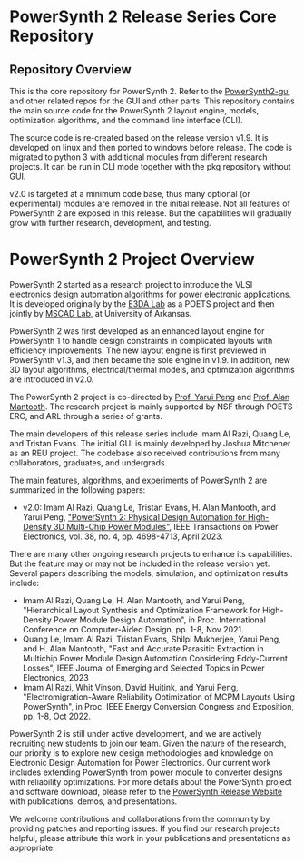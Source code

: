 # PowerSynth 2 Release Series Core Repository
## Repository Overview
This is the core repository for PowerSynth 2. Refer to the [PowerSynth2-gui](https://github.com/e3da/PowerSynth2-gui) and other related repos for the GUI and other parts. 
This repository contains the main source code for the PowerSynth 2 layout engine, models, optimization algorithms, and the command line interface (CLI). 

The source code is re-created based on the release version v1.9. It is developed on linux and then ported to windows before release. The code is migrated to python 3 with additional modules from different research projects. It can be run in CLI mode together with the pkg repository without GUI.

v2.0 is targeted at a minimum code base, thus many optional (or experimental) modules are removed in the initial release. Not all features of PowerSynth 2 are exposed in this release. But the capabilities will gradually grow with further research, development, and testing.

# PowerSynth 2 Project Overview
PowerSynth 2 started as a research project to introduce the VLSI electronics design automation algorithms for power electronic applications. It is developed originally by the [E3DA Lab](https://e3da.csce.uark.edu/) as a POETS project and then jointly by [MSCAD Lab](https://mscad.uark.edu/), at University of Arkansas. 

PowerSynth 2 was first developed as an enhanced layout engine for PowerSynth 1 to handle design constraints in complicated layouts with efficiency improvements. The new layout engine is first previewed in PowerSynth v1.3, and then became the sole engine in v1.9. In addition, new 3D layout algorithms, electrical/thermal models, and optimization algorithms are introduced in v2.0.

The PowerSynth 2 project is co-directed by [Prof. Yarui Peng](https://engineering.uark.edu/directory/index/uid/yrpeng/name/Yarui+Peng/) and [Prof. Alan Mantooth](https://engineering.uark.edu/directory/index/uid/mantooth/name/Alan+Mantooth/). The research project is mainly supported by NSF through POETS ERC, and ARL through a series of grants. 

The main developers of this release series include Imam Al Razi, Quang Le, and Tristan Evans. The initial GUI is mainly developed by Joshua Mitchener as an REU project. The codebase also received contributions from many collaborators, graduates, and undergrads.

The main features, algorithms, and experiments of PowerSynth 2 are summarized in the following papers:

* v2.0: Imam Al Razi, Quang Le, Tristan Evans, H. Alan Mantooth, and Yarui Peng, ["PowerSynth 2: Physical Design Automation for High-Density 3D Multi-Chip Power Modules"](https://doi.org/10.1109/TPEL.2022.3227300), IEEE Transactions on Power Electronics, vol. 38, no. 4, pp. 4698-4713, April 2023.

There are many other ongoing research projects to enhance its capabilities. But the feature may or may not be included in the release version yet. Several papers describing the models, simulation, and optimization results include:

* Imam Al Razi, Quang Le, H. Alan Mantooth, and Yarui Peng, "Hierarchical Layout Synthesis and Optimization Framework for High-Density Power Module Design Automation", in Proc. International Conference on Computer-Aided Design, pp. 1-8, Nov 2021.
* Quang Le, Imam Al Razi, Tristan Evans, Shilpi Mukherjee, Yarui Peng, and H. Alan Mantooth, "Fast and Accurate Parasitic Extraction in Multichip Power Module Design Automation Considering Eddy-Current Losses", IEEE Journal of Emerging and Selected Topics in Power Electronics, 2023
* Imam Al Razi, Whit Vinson, David Huitink, and Yarui Peng, "Electromigration-Aware Reliability Optimization of MCPM Layouts Using PowerSynth", in Proc. IEEE Energy Conversion Congress and Exposition, pp. 1-8, Oct 2022.

PowerSynth 2 is still under active development, and we are actively recruiting new students to join our team. Given the nature of the research, our priority is to explore new design methodologies and knowledge on Electronic Design Automation for Power Electronics. Our current work includes extending PowerSynth from power module to converter designs with reliability optimizations. For more details about the PowerSynth project and software download, please refer to the [PowerSynth Release Website](https://e3da.csce.uark.edu/release/PowerSynth/) with publications, demos, and presentations. 

We welcome contributions and collaborations from the community by providing patches and reporting issues. If you find our research projects helpful, please attribute this work in your publications and presentations as appropriate.

